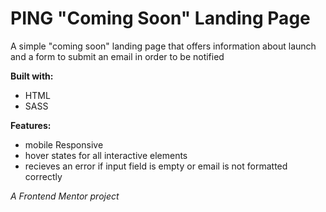 # PING "Coming Soon" Landing Page
A simple "coming soon" landing page that offers information about launch and a form to submit an email in order to be notified

**Built with:**
- HTML
- SASS

**Features:**
- mobile Responsive
- hover states for all interactive elements
- recieves an error if input field is empty or email is not formatted correctly



*A Frontend Mentor project*




